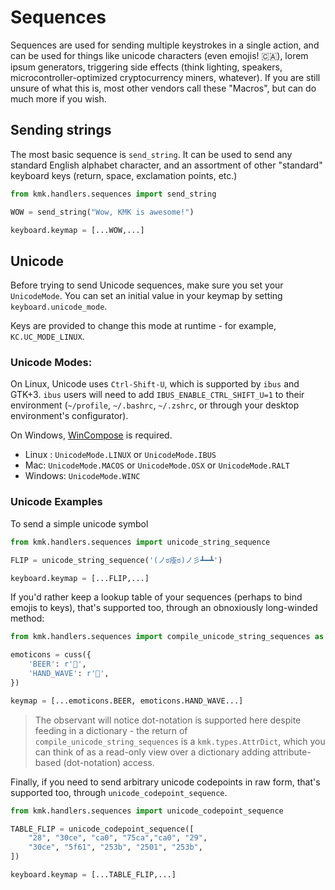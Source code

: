 # Sequences

Sequences are used for sending multiple keystrokes in a single action, and can
be used for things like unicode characters (even emojis! 🇨🇦), lorem ipsum
generators, triggering side effects (think lighting, speakers,
microcontroller-optimized cryptocurrency miners, whatever). If you are still
unsure of what this is, most other vendors call these "Macros", but can do much
more if you wish.

## Sending strings
The most basic sequence is `send_string`. It can be used to send any standard
English alphabet character, and an assortment of other "standard" keyboard keys
(return, space, exclamation points, etc.)

```python
from kmk.handlers.sequences import send_string

WOW = send_string("Wow, KMK is awesome!")

keyboard.keymap = [...WOW,...]
```

## Unicode
Before trying to send Unicode sequences, make sure you set your `UnicodeMode`.
You can set an initial value in your keymap by setting `keyboard.unicode_mode`.

Keys are provided to change this mode at runtime - for example, `KC.UC_MODE_LINUX`.


### Unicode Modes:
On Linux, Unicode uses `Ctrl-Shift-U`, which is supported by `ibus` and GTK+3.
`ibus` users will need to add `IBUS_ENABLE_CTRL_SHIFT_U=1` to their environment
(`~/profile`, `~/.bashrc`, `~/.zshrc`, or through your desktop environment's
configurator).

On Windows, [WinCompose](https://github.com/samhocevar/wincompose) is required.

- Linux : `UnicodeMode.LINUX` or `UnicodeMode.IBUS`
- Mac: `UnicodeMode.MACOS` or `UnicodeMode.OSX` or `UnicodeMode.RALT`
- Windows: `UnicodeMode.WINC`


### Unicode Examples

To send a simple unicode symbol
```python
from kmk.handlers.sequences import unicode_string_sequence

FLIP = unicode_string_sequence('(ノಠ痊ಠ)ノ彡┻━┻')

keyboard.keymap = [...FLIP,...]
```

If you'd rather keep a lookup table of your sequences (perhaps to bind emojis to
keys), that's supported too, through an obnoxiously long-winded method:

```python
from kmk.handlers.sequences import compile_unicode_string_sequences as cuss

emoticons = cuss({
	'BEER': r'🍺',
	'HAND_WAVE': r'👋',
})

keymap = [...emoticons.BEER, emoticons.HAND_WAVE...]
```

> The observant will notice dot-notation is supported here despite feeding in a
> dictionary - the return of `compile_unicode_string_sequences` is a
> `kmk.types.AttrDict`, which you can think of as a read-only view over a
> dictionary adding attribute-based (dot-notation) access.

Finally, if you need to send arbitrary unicode codepoints in raw form, that's
supported too, through `unicode_codepoint_sequence`.

```python
from kmk.handlers.sequences import unicode_codepoint_sequence

TABLE_FLIP = unicode_codepoint_sequence([
	"28", "30ce", "ca0", "75ca","ca0", "29",
	"30ce", "5f61", "253b", "2501", "253b",
])

keyboard.keymap = [...TABLE_FLIP,...]
```
